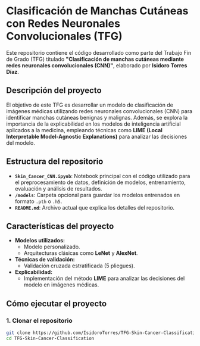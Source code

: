 # **Clasificación de Manchas Cutáneas con Redes Neuronales Convolucionales (TFG)**

Este repositorio contiene el código desarrollado como parte del Trabajo Fin de Grado (TFG) titulado **"Clasificación de manchas cutáneas mediante redes neuronales convolucionales (CNN)"**, elaborado por **Isidoro Torres Díaz**.

## **Descripción del proyecto**

El objetivo de este TFG es desarrollar un modelo de clasificación de imágenes médicas utilizando redes neuronales convolucionales (CNN) para identificar manchas cutáneas benignas y malignas. Además, se explora la importancia de la explicabilidad en los modelos de inteligencia artificial aplicados a la medicina, empleando técnicas como **LIME (Local Interpretable Model-Agnostic Explanations)** para analizar las decisiones del modelo.

## **Estructura del repositorio**

- **`Skin_Cancer_CNN.ipynb`**: Notebook principal con el código utilizado para el preprocesamiento de datos, definición de modelos, entrenamiento, evaluación y análisis de resultados.
- **`/models`**: Carpeta opcional para guardar los modelos entrenados en formato `.pth` o `.h5`.
- **`README.md`**: Archivo actual que explica los detalles del repositorio.

## **Características del proyecto**

- **Modelos utilizados:**
  - Modelo personalizado.
  - Arquitecturas clásicas como **LeNet** y **AlexNet**.
- **Técnicas de validación:**
  - Validación cruzada estratificada (5 pliegues).
- **Explicabilidad:**
  - Implementación del método **LIME** para analizar las decisiones del modelo en imágenes médicas.

## **Cómo ejecutar el proyecto**

### **1. Clonar el repositorio**
```bash
git clone https://github.com/IsidoroTorres/TFG-Skin-Cancer-Classification.git
cd TFG-Skin-Cancer-Classification
